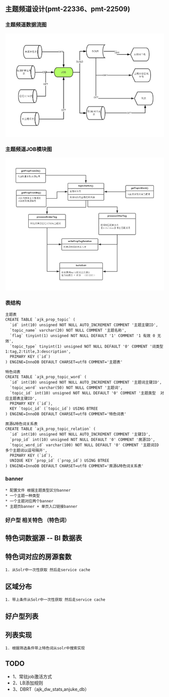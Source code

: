 ## 主题频道设计(pmt-22336、pmt-22509)
### 主题频道数据流图
![主题频道数据流图](TopicDataFlow.png)
### 主题频道JOB模块图
![主题频道JOB模块图](TopicJob.png)

### 表结构
```
主题表
CREATE TABLE `ajk_prop_topic` (
  `id` int(10) unsigned NOT NULL AUTO_INCREMENT COMMENT '主题主键ID',
  `topic_name` varchar(20) NOT NULL COMMENT '主题名称',
  `flag` tinyint(1) unsigned NOT NULL DEFAULT '1' COMMENT '1 有效 0 无效',
  `topic_type` tinyint(1) unsigned NOT NULL DEFAULT '0' COMMENT '词类型 1:tag,2:title,3:description',
  PRIMARY KEY (`id`)
) ENGINE=InnoDB DEFAULT CHARSET=utf8 COMMENT='主题表'	
```

```
特色词表
CREATE TABLE `ajk_prop_topic_word` (
  `id` int(10) unsigned NOT NULL AUTO_INCREMENT COMMENT '主题词主键ID',
  `topic_word` varchar(50) NOT NULL COMMENT '主题词',
  `topic_id` int(10) unsigned NOT NULL DEFAULT '0' COMMENT '主题类型  对应主题表主键ID',
  PRIMARY KEY (`id`),
  KEY `topic_id` (`topic_id`) USING BTREE
) ENGINE=InnoDB DEFAULT CHARSET=utf8 COMMENT='特色词表'
```

```
房源&特色词关系表
CREATE TABLE `ajk_prop_topic_relation` (
  `id` int(10) unsigned NOT NULL AUTO_INCREMENT COMMENT '主键ID',
  `prop_id` int(10) unsigned NOT NULL DEFAULT '0' COMMENT '房源ID',
  `topic_word_id` varchar(100) NOT NULL DEFAULT '0' COMMENT '主题词ID  多个主题词以逗号隔开',
  PRIMARY KEY (`id`),
  UNIQUE KEY `prop_id` (`prop_id`) USING BTREE
) ENGINE=InnoDB DEFAULT CHARSET=utf8 COMMENT='房源&特色词关系表'
```	 

### banner
	* 配置文件 根据主题类型区分banner 
 	* 一个主题一种类型 
  	* 一个主题对应两个banner 
	* 主题页banner + 单页入口链接banner

### 好户型 相关特色 （特色词）
## 特色词数据源 -- BI 数据表

## 特色词对应的房源套数
	1. 从Solr中一次性获取 然后走service cache  

## 区域分布
	1. 带上条件从Solr中一次性获取 然后走service cache

## 好户型列表

## 列表实现
	1. 根据筛选条件带上特色词从solr中搜索实现

## TODO
* 1、常驻job激活方式
* 2、LB添加规则
* 3、DBRT（ajk_dw_stats,anjuke_db）